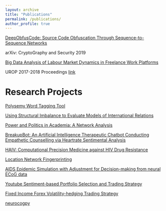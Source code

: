 ```yaml
---
layout: archive
title: "Publications"
permalink: /publications/
author_profile: true
---
```


[DeepObfusCode: Source Code Obfuscation Through Sequence-to-Sequence Networks](https://arxiv.org/user/)

arXiv: CryptoGraphy and Security 2019

[Big Data Analysis of Labour Market Dynamics in Freelance Work Platforms](https://drive.google.com/open?id=1nOAZuAtAsVhJHUXCp3Re_1LSnE9LOerZ)

UROP 2017-2018 Proceedings [link](https://urop.ust.hk/files/UROP%20Proceedings%202017-18.pdf)

Research Projects
===

[Polysemy Word Tagging Tool](https://github.com/dattasiddhartha/polysemous-word-tagging-tool)

[Using Structural Imbalance to Evaluate Models of International Relations](https://drive.google.com/open?id=1lUfM2D4XycYqbIgJThU1Xjk0sdku4z3n)

[Power and Politics in Academia: A Network Analysis](https://drive.google.com/open?id=1QeZQ_kntH01j5cPpZE9vsg7nKkvfWzk5)

[BreakupBot: An Artificial Intelligence Therapeutic Chatbot Conducting Empathetic Counselling via Heartrate Sentimental Analysis](https://drive.google.com/open?id=142kTVrKNGH42splekvbfXGVtT9HhNQPq)

[HAIV: Computational Precision Medicine against HIV Drug Resistance](https://drive.google.com/open?id=1UwI3d3BeTJiHmEiT8r4QizsMBvl6ONaI)

[Location Network Fingerprinting](https://drive.google.com/open?id=1aOQiZsVpe2V5yjKr-_aAqeqCny1E2izo)

[AIDS Epidemic Simulation with Adjustment for Decision-making from neural ECoG data](https://drive.google.com/open?id=17WZ1hRXWdA-ppuXmkyBdVcu26os3wALx)

[Youtube Sentiment-based Portfolio Selection and Trading Strategy](https://github.com/dattasiddhartha/QuantTrading_Decal)

[Fixed Income Forex Volatility-hedging Trading Strategy]()

[neurocogpy](https://github.com/dattasiddhartha/neurocogpy)
